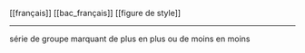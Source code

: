 [[français]] [[bac_français]] [[figure de style]]
___
série de groupe marquant de plus en plus ou de moins en moins